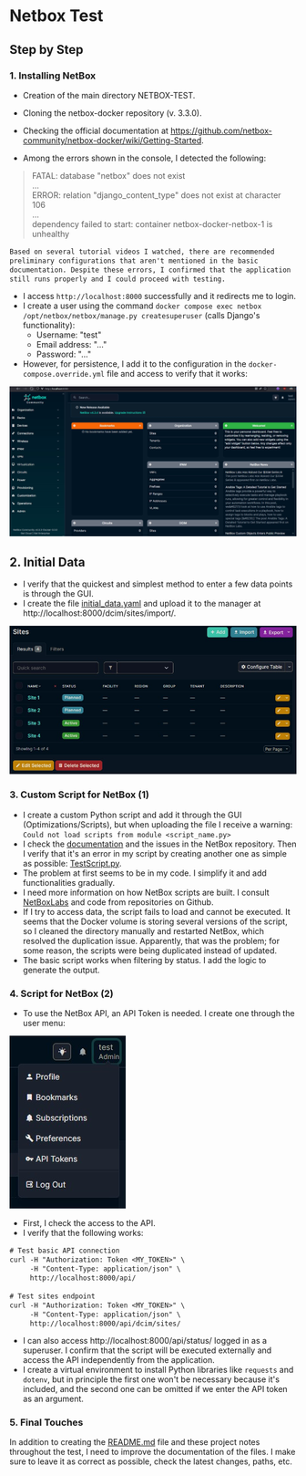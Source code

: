 # Netbox Test 

## Step by Step

### 1. Installing NetBox
- Creation of the main directory NETBOX-TEST.  
- Cloning the netbox-docker repository (v. 3.3.0).  
- Checking the official documentation at https://github.com/netbox-community/netbox-docker/wiki/Getting-Started.  

- Among the errors shown in the console, I detected the following:

> FATAL:  database "netbox" does not exist  
> ...  
> ERROR:  relation "django_content_type" does not exist at character 106  
> ...  
> dependency failed to start: container netbox-docker-netbox-1 is unhealthy  

    Based on several tutorial videos I watched, there are recommended preliminary configurations that aren't mentioned in the basic documentation. Despite these errors, I confirmed that the application still runs properly and I could proceed with testing.  

- I access `http://localhost:8000` successfully and it redirects me to login. 
- I create a user using the command `docker compose exec netbox /opt/netbox/netbox/manage.py createsuperuser` (calls Django's functionality):  
    - Username: "test"
    - Email address: "..."
    - Password: "..."
- However, for persistence, I add it to the configuration in the `docker-compose.override.yml` file and access to verify that it works:  

![login](./login-success.jpg)

## 2. Initial Data
- I verify that the quickest and simplest method to enter a few data points is through the GUI.  
- I create the file [initial_data.yaml](../initial_data.yaml) and upload it to the manager at http://localhost:8000/dcim/sites/import/.  

![data](./imported-data.jpg)


### 3. Custom Script for NetBox (1)
- I create a custom Python script and add it through the GUI (Optimizations/Scripts), but when uploading the file I receive a warning:  
    `Could not load scripts from module <script_name.py>`
- I check the [documentation](https://netboxlabs.com/docs/netbox/customization/custom-scripts/) and the issues in the NetBox repository. Then I verify that it's an error in my script by creating another one as simple as possible: [TestScript.py](../scripts/TestScript.py).  
- The problem at first seems to be in my code. I simplify it and add functionalities gradually.
- I need more information on how NetBox scripts are built. I consult [NetBoxLabs](https://netboxlabs.com/blog/getting-started-with-netbox-custom-scripts/) and code from repositories on Github.  
- If I try to access data, the script fails to load and cannot be executed. It seems that the Docker volume is storing several versions of the script, so I cleaned the directory manually and restarted NetBox, which resolved the duplication issue. Apparently, that was the problem; for some reason, the scripts were being duplicated instead of updated.  
- The basic script works when filtering by status. I add the logic to generate the output.


### 4. Script for NetBox (2)
- To use the NetBox API, an API Token is needed. I create one through the user menu:

![api-token](api-token.jpg)

- First, I check the access to the API.  
- I verify that the following works:

```
# Test basic API connection
curl -H "Authorization: Token <MY_TOKEN>" \
     -H "Content-Type: application/json" \
     http://localhost:8000/api/

# Test sites endpoint
curl -H "Authorization: Token <MY_TOKEN>" \
     -H "Content-Type: application/json" \
     http://localhost:8000/api/dcim/sites/
```
- I can also access http://localhost:8000/api/status/ logged in as a superuser. I confirm that the script will be executed externally and access the API independently from the application.  
- I create a virtual environment to install Python libraries like `requests` and `dotenv`, but in principle the first one won't be necessary because it's included, and the second one can be omitted if we enter the API token as an argument.

### 5. Final Touches
In addition to creating the [README.md](../README.md) file and these project notes throughout the test, I need to improve the documentation of the files. I make sure to leave it as correct as possible, check the latest changes, paths, etc.
